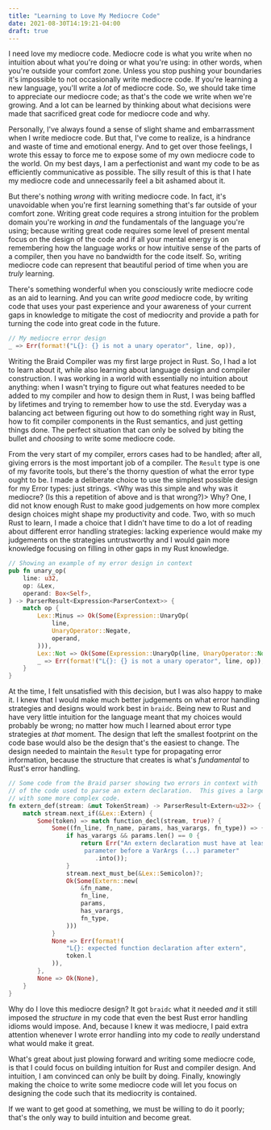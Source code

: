 ```yaml
---
title: "Learning to Love My Mediocre Code"
date: 2021-08-30T14:19:21-04:00
draft: true
---
```


I need love my mediocre code. Mediocre code is what you write when no intuition about 
what you're doing or what you're using: in other words, when you're outside your comfort
zone. Unless you stop pushing your boundaries it's impossible to not occasionally write mediocre code.
If you're learning a new language, you'll write a _lot_ of mediocre code.
So, we should take time to appreciate our mediocre code; as that's the code we write when
we're growing. And a lot can be learned by thinking about what decisions were made that
sacrificed great code for mediocre code and why.

Personally, I've always found a sense of slight shame and embarrassment when I 
write mediocre code.  But that, I've come to realize, is a hindrance and waste of
time and emotional energy. And to get over those feelings, I wrote this essay to
force me to expose some of my own mediocre code to the world. On my best days, I am a perfectionist
and want my code to be as efficiently communicative as possible. The silly result of
this is that I hate my mediocre code and unnecessarily feel a bit ashamed about it.

But there's nothing _wrong_ with writing mediocre code. In fact, it's unavoidable when
you're first learning something that's far outside of your comfort zone. Writing great
code requires a strong intuition for the problem domain you're working in _and_ the
fundamentals of the language you're using; because writing great code requires some
level of present mental focus on the design of the code and if all your mental energy
is on remembering how the language works or how intuitive sense of the parts of a 
compiler, then you have no bandwidth for the code itself. So, writing mediocre code
can represent that beautiful period of time when you are _truly_ learning.

There's something wonderful when you consciously write mediocre code as an aid to
learning.  And you can write _good_ mediocre code, by writing code that uses your
past experience and your awareness of your current gaps in knowledge to mitigate the
cost of mediocrity and provide a path for turning the code into great code in the 
future.

```rust
// My mediocre error design
_ => Err(format!("L{}: {} is not a unary operator", line, op)),
```

Writing the Braid Compiler was my first large project in Rust. So, I had a lot to
learn about it, while also learning about language design and compiler construction. 
I was working in a world with essentially no intuition about anything: when I wasn't
trying to figure out what features needed to be added to my compiler and how to 
design them in Rust, I was being baffled by lifetimes and trying to remember how 
to use the std. Everyday was a balancing act between figuring out how to do something
right way in Rust, how to fit compiler components in the Rust semantics, and just 
getting things done. The perfect situation that can only be solved by biting the 
bullet and _choosing_ to write some mediocre code.

From the very start of my compiler, errors cases had to be handled; after all, giving
errors is the most important job of a compiler. The `Result` type is one of my favorite
tools, but there's the thorny question of what the error type ought to be. I made
a deliberate choice to use the simplest possible design for my Error types: just strings.
<Why was this simple and why was it mediocre? (Is this a repetition of above and is that wrong?)>
Why? One, I did not know enough Rust to make good judgements on how more complex design
choices might shape my productivity and code. Two, with so much Rust to learn, I made a choice
that I didn't have time to do a lot of reading about different error handling strategies:
lacking experience would make my judgements on the strategies untrustworthy and I would gain
more knowledge focusing on filling in other gaps in my Rust knowledge.

```rust
// Showing an example of my error design in context
pub fn unary_op(
    line: u32,
    op: &Lex,
    operand: Box<Self>,
) -> ParserResult<Expression<ParserContext>> {
    match op {
        Lex::Minus => Ok(Some(Expression::UnaryOp(
            line,
            UnaryOperator::Negate,
            operand,
        ))),
        Lex::Not => Ok(Some(Expression::UnaryOp(line, UnaryOperator::Not, operand))),
        _ => Err(format!("L{}: {} is not a unary operator", line, op)),
    }
}
```

At the time, I felt unsatisfied with this decision, but I was also happy to make it. I
knew that I would make much better judgements on what error handling strategies and designs
would work best in `braidc`.  Being new to Rust and have very little intuition for the 
language meant that my choices would probably be wrong; no matter how much I learned about
error type strategies at _that_ moment. The
design that left the smallest footprint on the code base would also be the design
that's the easiest to change. The design needed to maintain the `Result` type for propagating
error information, because the structure that creates is what's _fundamental_ to Rust's
error handling.

```rust
// Some code from the Braid parser showing two errors in context with
// of the code used to parse an extern declaration.  This gives a larger example
// with some more complex code.
fn extern_def(stream: &mut TokenStream) -> ParserResult<Extern<u32>> {
    match stream.next_if(&Lex::Extern) {
        Some(token) => match function_decl(stream, true)? {
            Some((fn_line, fn_name, params, has_varargs, fn_type)) => {
                if has_varargs && params.len() == 0 {
                    return Err("An extern declaration must have at least one \\
                     parameter before a VarArgs (...) parameter"
                        .into());
                }
                stream.next_must_be(&Lex::Semicolon)?;
                Ok(Some(Extern::new(
                    &fn_name,
                    fn_line,
                    params,
                    has_varargs,
                    fn_type,
                )))
            }
            None => Err(format!(
                "L{}: expected function declaration after extern",
                token.l
            )),
        },
        None => Ok(None),
    }
}
```

Why do I love this mediocre design?  It got `braidc` what it needed  _and_
it still imposed the _structure_ in my code that even the best Rust error handling idioms
would impose. And, because I knew it was mediocre, I paid extra attention whenever I wrote
error handling into my code to _really_ understand what would make it great. 

What's great about just plowing forward and writing some mediocre code, is that I 
could focus on building intuition for Rust and compiler design. And intuition, I am convinced
can only be built by doing. Finally, knowingly making the choice to write some mediocre
code will let you focus on designing the code such that its mediocrity is contained.

If we want to get good at something, we must be willing to do it poorly; that's the only way to build
intuition and become great. 